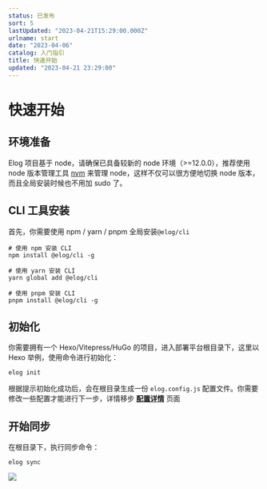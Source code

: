 ```yaml
---
status: 已发布
sort: 5
lastUpdated: "2023-04-21T15:29:00.000Z"
urlname: start
date: "2023-04-06"
catalog: 入门指引
title: 快速开始
updated: "2023-04-21 23:29:00"
---
```


# 快速开始

## 环境准备

Elog 项目基于 node，请确保已具备较新的 node 环境（>=12.0.0），推荐使用 node 版本管理工具 [nvm](https://github.com/creationix/nvm) 来管理 node，这样不仅可以很方便地切换 node 版本，而且全局安装时候也不用加 sudo 了。

## CLI 工具安装

首先，你需要使用 npm / yarn / pnpm 全局安装`@elog/cli`

```shell
# 使用 npm 安装 CLI
npm install @elog/cli -g

# 使用 yarn 安装 CLI
yarn global add @elog/cli

# 使用 pnpm 安装 CLI
pnpm install @elog/cli -g
```

## 初始化

你需要拥有一个 Hexo/Vitepress/HuGo 的项目，进入部署平台根目录下，这里以 Hexo 举例，使用命令进行初始化：

```shell
elog init
```

根据提示初始化成功后，会在根目录生成一份 `elog.config.js` 配置文件。你需要修改一些配置才能进行下一步，详情移步 [**配置详情**](https://elog.1874.cool/notion/fe8ywmt999gon12w) 页面

## 开始同步

在根目录下，执行同步命令：

```shell
elog sync
```

![](https://blogimagesrep-1257180516.cos.ap-guangzhou.myqcloud.com/elog-docs-images/Fj0KPeXuccv4EtdBQXYO56w5tOkt.png)
